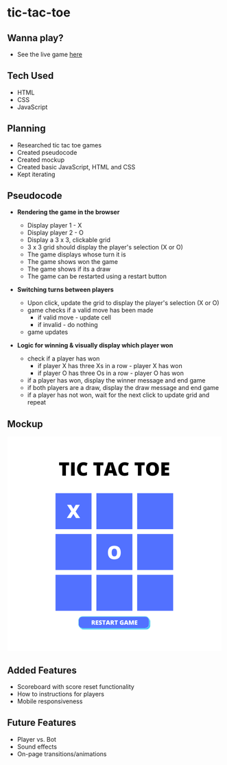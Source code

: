 # tic-tac-toe

## Wanna play?
- See the live game [here](https://kaytawho.github.io/tic-tac-toe/)

## Tech Used

-   HTML
-   CSS
-   JavaScript

## Planning
- Researched tic tac toe games
- Created pseudocode
- Created mockup
- Created basic JavaScript, HTML and CSS
- Kept iterating


## Pseudocode

- **Rendering the game in the browser**
    - Display player 1 - X
    - Display player 2 - O
    - Display a 3 x 3, clickable grid
    - 3 x 3 grid should display the player's selection (X or O)
    - The game displays whose turn it is
    - The game shows won the game
    - The game shows if its a draw
    - The game can be restarted using a restart button
    
- **Switching turns between players**
    - Upon click, update the grid to display the player's selection (X or O)
    - game checks if a valid move has been made
        - if valid move - update cell
        - if invalid - do nothing
    - game updates
    
- **Logic for winning & visually display which player won**
    - check if a player has won
        - if player X has three Xs in a row - player X has won
        - if player O has three Os in a row - player O has won
    - if a player has won, display the winner message and end game
    - if both players are a draw, display the draw message and end game
    - if a player has not won, wait for the next click to update grid and repeat


## Mockup
![game mockup](tic-tac-toe-mockup.png)

## Added Features

- Scoreboard with score reset functionality
- How to instructions for players
- Mobile responsiveness

## Future Features
- Player vs. Bot
- Sound effects
- On-page transitions/animations
